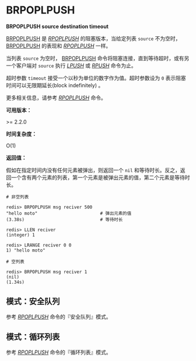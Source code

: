 
# BRPOPLPUSH

**BRPOPLPUSH source destination timeout**

[BRPOPLPUSH](#brpoplpush) 是 [_RPOPLPUSH_](rpoplpush.html#rpoplpush) 的阻塞版本，当给定列表 `source` 不为空时， [BRPOPLPUSH](#brpoplpush) 的表现和 [_RPOPLPUSH_](rpoplpush.html#rpoplpush) 一样。

当列表 `source` 为空时， [BRPOPLPUSH](#brpoplpush) 命令将阻塞连接，直到等待超时，或有另一个客户端对 `source` 执行 [_LPUSH_](lpush.html#lpush) 或 [_RPUSH_](rpush.html#rpush) 命令为止。

超时参数 `timeout` 接受一个以秒为单位的数字作为值。超时参数设为 `0` 表示阻塞时间可以无限期延长(block indefinitely) 。

更多相关信息，请参考 [_RPOPLPUSH_](rpoplpush.html#rpoplpush) 命令。

**可用版本：**

&gt;= 2.2.0

**时间复杂度：**

O(1)

**返回值：**

假如在指定时间内没有任何元素被弹出，则返回一个 `nil` 和等待时长。反之，返回一个含有两个元素的列表，第一个元素是被弹出元素的值，第二个元素是等待时长。

```
# 非空列表

redis> BRPOPLPUSH msg reciver 500
"hello moto"                        # 弹出元素的值
(3.38s)                             # 等待时长

redis> LLEN reciver
(integer) 1

redis> LRANGE reciver 0 0
1) "hello moto"

# 空列表

redis> BRPOPLPUSH msg reciver 1
(nil)
(1.34s)

```

## 模式：安全队列

参考 [_RPOPLPUSH_](rpoplpush.html#rpoplpush) 命令的『安全队列』模式。

## 模式：循环列表

参考 [_RPOPLPUSH_](rpoplpush.html#rpoplpush) 命令的『循环列表』模式。
